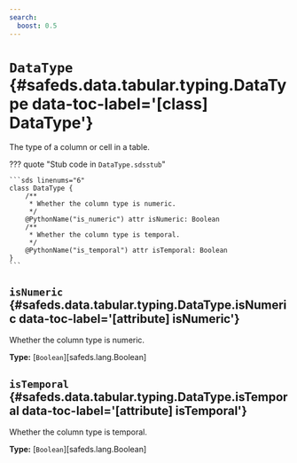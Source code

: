 ```yaml
---
search:
  boost: 0.5
---
```


# <code class="doc-symbol doc-symbol-class"></code> `DataType` {#safeds.data.tabular.typing.DataType data-toc-label='[class] DataType'}

The type of a column or cell in a table.

??? quote "Stub code in `DataType.sdsstub`"

    ```sds linenums="6"
    class DataType {
        /**
         * Whether the column type is numeric.
         */
        @PythonName("is_numeric") attr isNumeric: Boolean
        /**
         * Whether the column type is temporal.
         */
        @PythonName("is_temporal") attr isTemporal: Boolean
    }
    ```

## <code class="doc-symbol doc-symbol-attribute"></code> `isNumeric` {#safeds.data.tabular.typing.DataType.isNumeric data-toc-label='[attribute] isNumeric'}

Whether the column type is numeric.

**Type:** [`Boolean`][safeds.lang.Boolean]

## <code class="doc-symbol doc-symbol-attribute"></code> `isTemporal` {#safeds.data.tabular.typing.DataType.isTemporal data-toc-label='[attribute] isTemporal'}

Whether the column type is temporal.

**Type:** [`Boolean`][safeds.lang.Boolean]
